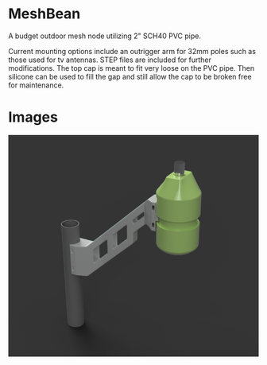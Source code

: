 # MeshBean
A budget outdoor mesh node utilizing 2" SCH40 PVC pipe.

Current mounting options include an outrigger arm for 32mm poles such as those used for tv antennas. STEP files are included for further modifications. The top cap is meant to fit very loose on the PVC pipe. Then silicone can be used to fill the gap and still allow the cap to be broken free for maintenance. 

# Images
![images/table_01.png](https://github.com/Burritobun/MeshBean/blob/f63ce4e9812282aa3a93989ae607350918c24f5a/Images/Peapod1.PNG)